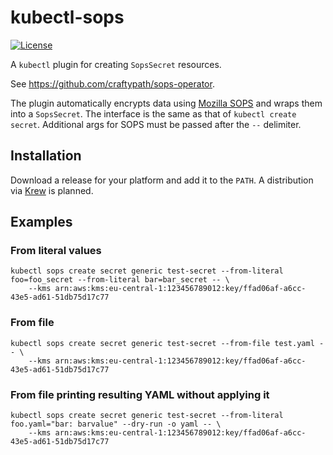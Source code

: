 # kubectl-sops

[![License](https://img.shields.io/badge/License-Apache%202.0-blue.svg)](https://opensource.org/licenses/Apache-2.0)

A `kubectl` plugin for creating `SopsSecret` resources.

See https://github.com/craftypath/sops-operator.

The plugin automatically encrypts data using [Mozilla SOPS](https://github.com/mozilla/sops) and wraps them into a `SopsSecret`.
The interface is the same as that of `kubectl create secret`.
Additional args for SOPS must be passed after the `--` delimiter.

## Installation

Download a release for your platform and add it to the `PATH`.
A distribution via [Krew](https://krew.sigs.k8s.io/) is planned.

## Examples

### From literal values

```console
kubectl sops create secret generic test-secret --from-literal foo=foo_secret --from-literal bar=bar_secret -- \
    --kms arn:aws:kms:eu-central-1:123456789012:key/ffad06af-a6cc-43e5-ad61-51db75d17c77
```

### From file

```console
kubectl sops create secret generic test-secret --from-file test.yaml -- \
    --kms arn:aws:kms:eu-central-1:123456789012:key/ffad06af-a6cc-43e5-ad61-51db75d17c77
```

### From file printing resulting YAML without applying it

```console
kubectl sops create secret generic test-secret --from-literal foo.yaml="bar: barvalue" --dry-run -o yaml -- \
    --kms arn:aws:kms:eu-central-1:123456789012:key/ffad06af-a6cc-43e5-ad61-51db75d17c77
```
